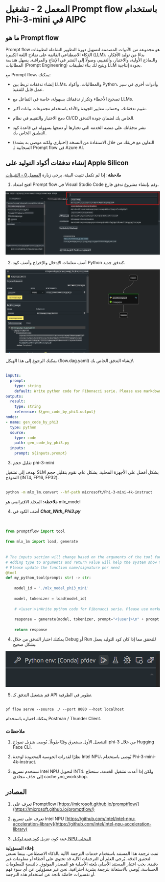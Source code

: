 # **المعمل 2 - تشغيل Prompt flow باستخدام Phi-3-mini في AIPC**

## **ما هو Prompt flow**

Prompt flow هو مجموعة من الأدوات المصممة لتسهيل دورة التطوير الشاملة لتطبيقات الذكاء الاصطناعي القائمة على نماذج اللغة الكبيرة (LLM)، بدءًا من توليد الأفكار، والنماذج الأولية، والاختبار، والتقييم، وصولًا إلى النشر في الإنتاج والمراقبة. يسهل هندسة المطالبات (Prompt Engineering) ويتيح لك بناء تطبيقات LLM بجودة إنتاجية.

مع Prompt flow، يمكنك:

- إنشاء تدفقات تربط بين LLMs، والمطالبات، وأكواد Python، وأدوات أخرى في سير عمل قابل للتنفيذ.

- تصحيح الأخطاء وتكرار تدفقاتك بسهولة، خاصة في التفاعل مع LLMs.

- تقييم تدفقاتك، وحساب معايير الجودة والأداء باستخدام مجموعات بيانات أكبر.

- دمج الاختبار والتقييم في نظام CI/CD الخاص بك لضمان جودة التدفق.

- نشر تدفقاتك على منصة الخدمة التي تختارها أو دمجها بسهولة في قاعدة كود التطبيق الخاص بك.

- (اختياري ولكنه موصى به بشدة) التعاون مع فريقك من خلال الاستفادة من النسخة السحابية لـ Prompt flow في Azure AI.



## **إنشاء تدفقات أكواد التوليد على Apple Silicon**

***ملاحظة***: إذا لم تكمل تثبيت البيئة، يرجى زيارة [المعمل 0 - التثبيتات](./01.Installations.md)

1. افتح امتداد Prompt flow في Visual Studio Code وقم بإنشاء مشروع تدفق فارغ.

![create](../../../../../../../../../translated_images/pf_create.d6172d8277a78a7fa82cd6ff727ed44e037fa78b662f1f62d5963f36d712d229.ar.png)

2. أضف معلمات الإدخال والإخراج وأضف كود Python كتدفق جديد.

![flow](../../../../../../../../../translated_images/pf_flow.d5646a323fb7f444c0b98b4521057a592325c583e7ba18bc31500bc0415e9ef3.ar.png)

يمكنك الرجوع إلى هذا الهيكل (flow.dag.yaml) لإنشاء التدفق الخاص بك.

```yaml

inputs:
  prompt:
    type: string
    default: Write python code for Fibonacci serie. Please use markdown as output
outputs:
  result:
    type: string
    reference: ${gen_code_by_phi3.output}
nodes:
- name: gen_code_by_phi3
  type: python
  source:
    type: code
    path: gen_code_by_phi3.py
  inputs:
    prompt: ${inputs.prompt}


```

3. تقليل حجم phi-3-mini

نهدف إلى تشغيل SLM بشكل أفضل على الأجهزة المحلية. بشكل عام، نقوم بتقليل حجم النموذج (INT4, FP16, FP32).

```bash

python -m mlx_lm.convert --hf-path microsoft/Phi-3-mini-4k-instruct

```

**ملاحظة:** المجلد الافتراضي هو mlx_model 

4. أضف الكود في ***Chat_With_Phi3.py***

```python


from promptflow import tool

from mlx_lm import load, generate


# The inputs section will change based on the arguments of the tool function, after you save the code
# Adding type to arguments and return value will help the system show the types properly
# Please update the function name/signature per need
@tool
def my_python_tool(prompt: str) -> str:

    model_id = './mlx_model_phi3_mini'

    model, tokenizer = load(model_id)

    # <|user|>\nWrite python code for Fibonacci serie. Please use markdown as output<|end|>\n<|assistant|>

    response = generate(model, tokenizer, prompt="<|user|>\n" + prompt  + "<|end|>\n<|assistant|>", max_tokens=2048, verbose=True)

    return response


```

4. يمكنك اختبار التدفق من خلال Debug أو Run للتحقق مما إذا كان كود التوليد يعمل بشكل صحيح.

![RUN](../../../../../../../../../translated_images/pf_run.d918637dc00f61e9bdeec37d4cc9646f77d270ac9203bcce13569f3157202b6e.ar.png)

5. قم بتشغيل التدفق كـ API تطوير في الطرفية.

```

pf flow serve --source ./ --port 8080 --host localhost   

```

يمكنك اختباره باستخدام Postman / Thunder Client.


### **ملاحظات**

1. التشغيل الأول يستغرق وقتًا طويلًا. يُوصى بتنزيل نموذج phi-3 من خلال Hugging Face CLI.

2. نظرًا لقدرات الحوسبة المحدودة لوحدة Intel NPU، يُوصى باستخدام Phi-3-mini-4k-instruct.

3. نستخدم تسريع Intel NPU لتحويل INT4، ولكن إذا أعدت تشغيل الخدمة، ستحتاج إلى حذف مجلدي cache وnc_workshop.



## **المصادر**

1. تعرف على Promptflow [https://microsoft.github.io/promptflow/](https://microsoft.github.io/promptflow/)

2. تعرف على تسريع Intel NPU [https://github.com/intel/intel-npu-acceleration-library](https://github.com/intel/intel-npu-acceleration-library)

3. عينة كود، تنزيل [كود عينة لوكيل NPU المحلي](../../../../../../../../../code/07.Lab/01/AIPC/local-npu-agent)

**إخلاء المسؤولية**:  
تمت ترجمة هذا المستند باستخدام خدمات الترجمة الآلية بالذكاء الاصطناعي. بينما نسعى لتحقيق الدقة، يُرجى العلم أن الترجمات الآلية قد تحتوي على أخطاء أو معلومات غير دقيقة. يجب اعتبار المستند الأصلي بلغته الأصلية هو المصدر الموثوق. بالنسبة للمعلومات الحساسة، يُوصى بالاستعانة بترجمة بشرية احترافية. نحن غير مسؤولين عن أي سوء فهم أو تفسيرات خاطئة ناتجة عن استخدام هذه الترجمة.